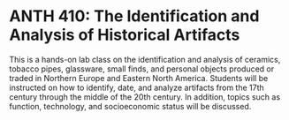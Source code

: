 # ANTH 410: The Identification and Analysis of Historical Artifacts

This is a hands-on lab class on the identification and analysis of ceramics, tobacco pipes, glassware, small finds, and personal objects produced or traded in Northern Europe and Eastern North America. Students will be instructed on how to identify, date, and analyze artifacts from the 17th century through the middle of the 20th century. In addition, topics such as function, technology, and socioeconomic status will be discussed.